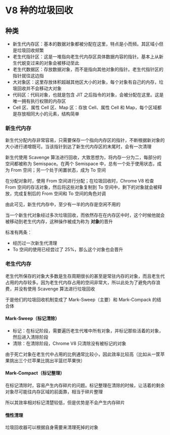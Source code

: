 # V8 种的垃圾回收

## 种类

- 新生代内存区：基本的数据对象都被分配在这里，特点是小而频。其区域小但是垃圾回收频繁
- 老生代指针区：这是一堆指向老生代内存区具体数据内容的指针。基本上从新生代蜕变过来的对象会被移动至此
- 老生代数据区：存放数据对象，而不是指向其他对象的指针。老生代指针区的指针就往这边指
- 大对象区：这里存放体积超越其他区大小的对象，每个对象有自己的内存，垃圾回收并不会移动大对象
- 代码区：代码对象，也就是包含 JIT 之后指令的对象，会被分配在这里。这是唯一拥有执行权限的内存区
- Cell 区、属性 Cell 区、Map 区：存放 Cell、属性 Cell 和 Map，每个区域都是存放相同大小的元素，结构简单

### 新生代内存

新生代分配内存非常容易，只需要保存一个指向内存区的指针，不断根据新对象的大小进行递增既可。当该指针到达了新生代内存区的末尾时，会有一次清理

新生代使用 Scavenge 算法进行回收，大致思想为，将内存一分为二，每部分的空间都被称为 Semispace。在两个 Semispace 中，总有一个处于使用状态，成为 From 空间；另一个处于闲置状态，成为 To 空间

在分配对象时，使用 From 空间进行分配；在垃圾回收时，Chrome V8 检查 From 空间的存活对象，然后将这些对象复制到 To 空间中，剩下的对象就会被释放，完成复制后的 From 空间和 To 空间的角色对调

由此可见，新生代内存中，至少有一半的内存是空闲不用的

当一个新生代对象经过多次垃圾回收，而依然存在在内存区中时，这个时候他就会被移动到老生代内存，这种操作被成为称为 **对象**的晋升

标准有两条：

- 经历过一次新生代清理
- To 空间的使用已经尝过了 25%，那么这个对象也会晋升

### 老生代内存

老生代所保存的对象大多数是生存周期很长的甚至是常驻内存的对象，而且老生代占用的内存较多。因为老生代内存占用的空间非常大，所以此处为了避免内存浪费，并没有使用 Scavenge 算法进行垃圾回收

于是他们的垃圾回收机制变成了 Mark-Sweep（主要）和 Mark-Compack 的结合体

#### Mark-Sweep（标记清除）

- 标记：在标记阶段，需要遍历老生代堆中所有对象，并标记那些活着的对象，然后进入清除阶段
- 清除：在清除阶段，Chrome V8 只清除没有被标记的对象

由于死亡对象在老生代中占用的比例通常比较小，因此效率比较高（比如从一筐苹果挑出三个烂苹果比挑出半篮烂苹果快）

#### Mark-Compact（标记整理）

在标记清除时，容易产生内存碎片的问题。标记整理在清除的时候，让活着的剩余对象尽可能往内存区域的前面靠，相当于碎片整理

所以其效率相对标记清楚较低，但是优势是不会产生内存碎片

#### 惰性清理

垃圾回收器可以根据自身需要来清理死掉的对象
